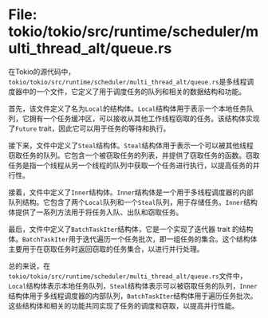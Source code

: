 # File: tokio/tokio/src/runtime/scheduler/multi_thread_alt/queue.rs

在Tokio的源代码中，`tokio/tokio/src/runtime/scheduler/multi_thread_alt/queue.rs`是多线程调度器中的一个文件，它定义了用于调度任务的队列和相关的数据结构和功能。

首先，该文件定义了名为`Local`的结构体。`Local`结构体用于表示一个本地任务队列，它拥有一个任务缓冲区，可以接收从其他工作线程窃取的任务。该结构体实现了`Future` trait，因此它可以用于任务的等待和执行。

接下来，文件中定义了`Steal`结构体。`Steal`结构体用于表示一个可以被其他线程窃取任务的队列。它包含一个被窃取任务的列表，并提供了窃取任务的函数。窃取任务是指一个线程从另一个线程的队列中获取一个任务进行执行，以提高任务的并行性。

接着，文件中定义了`Inner`结构体。`Inner`结构体是一个用于多线程调度器的内部队列结构。它包含了两个`Local`队列和一个`Steal`队列，用于存储任务。`Inner`结构体提供了一系列方法用于将任务入队、出队和窃取任务。

最后，文件中定义了`BatchTaskIter`结构体，它是一个实现了迭代器 trait 的结构体。`BatchTaskIter`用于迭代遍历一个任务批次，即一组任务的集合。这个结构体主要用于在窃取任务时返回窃取的任务集合，以进行并行处理。

总的来说，在`tokio/tokio/src/runtime/scheduler/multi_thread_alt/queue.rs`文件中，`Local`结构体表示本地任务队列，`Steal`结构体表示可以被窃取任务的队列，`Inner`结构体用于多线程调度器的内部队列，`BatchTaskIter`结构体用于遍历任务批次。这些结构体和相关的功能共同实现了任务的调度和窃取，以提高并行性能。

